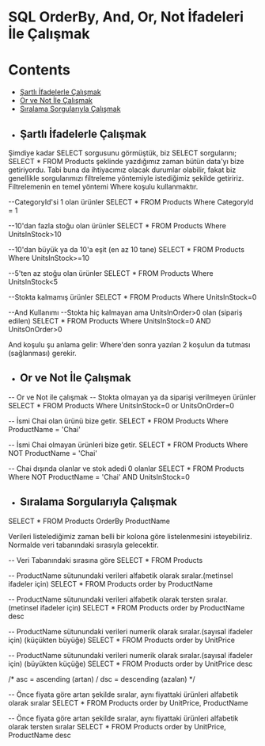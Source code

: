 # SQL OrderBy, And, Or, Not İfadeleri İle Çalışmak

# Contents
* [Şartlı İfadelerle Çalışmak](#sartli)
* [Or ve Not İle Çalışmak](#or-not)
* [Sıralama Sorgularıyla Çalışmak](#siralama-sorgulari)


- ## Şartlı İfadelerle Çalışmak <a name="sartli"></a>
Şimdiye kadar SELECT sorgusunu görmüştük, biz SELECT sorgularını;
SELECT * FROM Products
şeklinde yazdığımız zaman bütün data'yı bize getiriyordu. Tabi buna da ihtiyacımız olacak durumlar olabilir, fakat biz genellikle sorgularımızı filtreleme yöntemiyle istediğimiz şekilde getiririz. Filtrelemenin en temel yöntemi Where koşulu kullanmaktır. 

--CategoryId'si 1 olan ürünler
SELECT * FROM Products Where CategoryId = 1

--10'dan fazla stoğu olan ürünler
SELECT * FROM Products Where UnitsInStock>10

--10'dan büyük ya da 10'a eşit (en az 10 tane)
SELECT * FROM Products Where UnitsInStock>=10

--5'ten az stoğu olan ürünler
SELECT * FROM Products Where UnitsInStock<5

--Stokta kalmamış ürünler
SELECT * FROM Products Where UnitsInStock=0

--And Kullanımı
--Stokta hiç kalmayan ama UnitsInOrder>0 olan (sipariş edilen)
SELECT * FROM Products Where UnitsInStock=0 AND UnitsOnOrder>0

And koşulu şu anlama gelir: Where'den sonra yazılan 2 koşulun da tutması (sağlanması) gerekir.


- ## Or ve Not İle Çalışmak <a name="or-not"></a>

-- Or ve Not ile çalışmak
-- Stokta olmayan ya da siparişi verilmeyen ürünler
SELECT * FROM Products Where UnitsInStock=0 or UnitsOnOrder=0

-- İsmi Chai olan ürünü bize getir.
SELECT * FROM Products Where ProductName = 'Chai'

-- İsmi Chai olmayan ürünleri bize getir.
SELECT * FROM Products Where NOT ProductName = 'Chai'

-- Chai dışında olanlar ve stok adedi 0 olanlar
SELECT * FROM Products Where NOT ProductName = 'Chai' AND UnitsInStock=0



- ## Sıralama Sorgularıyla Çalışmak <a name="siralama-sorgulari"></a>

SELECT * FROM Products OrderBy ProductName

Verileri listelediğimiz zaman belli bir kolona göre listelenmesini isteyebiliriz. Normalde veri tabanındaki sırasıyla gelecektir. 

-- Veri Tabanındaki sırasına göre
SELECT * FROM Products  

-- ProductName sütunundaki verileri alfabetik olarak sıralar.(metinsel ifadeler için)
SELECT * FROM Products order by ProductName

-- ProductName sütunundaki verileri alfabetik olarak tersten sıralar.(metinsel ifadeler için)
SELECT * FROM Products order by ProductName desc

-- ProductName sütunundaki verileri numerik olarak sıralar.(sayısal ifadeler için) (küçükten büyüğe)
SELECT * FROM Products order by UnitPrice

-- ProductName sütunundaki verileri numerik olarak sıralar.(sayısal ifadeler için) (büyükten küçüğe)
SELECT * FROM Products order by UnitPrice desc

/* asc = ascending (artan)  /   dsc = descending (azalan) */

-- Önce fiyata göre artan şekilde sıralar, aynı fiyattaki ürünleri alfabetik olarak sıralar
SELECT * FROM Products order by UnitPrice, ProductName 

-- Önce fiyata göre artan şekilde sıralar, aynı fiyattaki ürünleri alfabetik olarak tersten sıralar
SELECT * FROM Products order by UnitPrice, ProductName desc